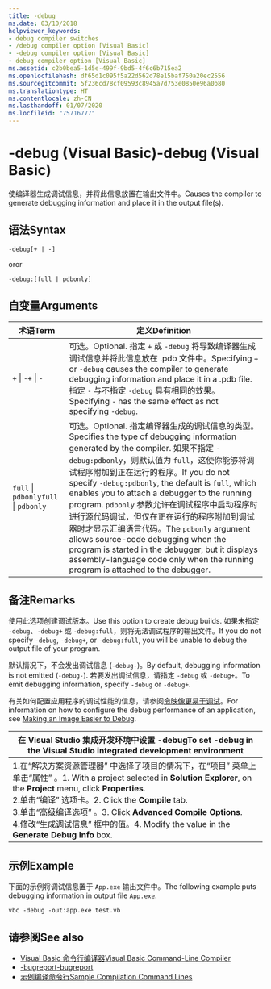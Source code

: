 ```yaml
---
title: -debug
ms.date: 03/10/2018
helpviewer_keywords:
- debug compiler switches
- /debug compiler option [Visual Basic]
- -debug compiler option [Visual Basic]
- debug compiler option [Visual Basic]
ms.assetid: c2b0bea5-1d5e-499f-9bd5-4f6c6b715ea2
ms.openlocfilehash: df65d1c095f5a22d562d78e15baf750a20ec2556
ms.sourcegitcommit: 5f236cd78cf09593c8945a7d753e0850e96a0b80
ms.translationtype: HT
ms.contentlocale: zh-CN
ms.lasthandoff: 01/07/2020
ms.locfileid: "75716777"
---
```

# <a name="-debug-visual-basic"></a><span data-ttu-id="b7523-102">-debug (Visual Basic)</span><span class="sxs-lookup"><span data-stu-id="b7523-102">-debug (Visual Basic)</span></span>

<span data-ttu-id="b7523-103">使编译器生成调试信息，并将此信息放置在输出文件中。</span><span class="sxs-lookup"><span data-stu-id="b7523-103">Causes the compiler to generate debugging information and place it in the output file(s).</span></span>

## <a name="syntax"></a><span data-ttu-id="b7523-104">语法</span><span class="sxs-lookup"><span data-stu-id="b7523-104">Syntax</span></span>

```console
-debug[+ | -]
```

<span data-ttu-id="b7523-105">or</span><span class="sxs-lookup"><span data-stu-id="b7523-105">or</span></span>

```console
-debug:[full | pdbonly]
```

## <a name="arguments"></a><span data-ttu-id="b7523-106">自变量</span><span class="sxs-lookup"><span data-stu-id="b7523-106">Arguments</span></span>

|<span data-ttu-id="b7523-107">术语</span><span class="sxs-lookup"><span data-stu-id="b7523-107">Term</span></span>|<span data-ttu-id="b7523-108">定义</span><span class="sxs-lookup"><span data-stu-id="b7523-108">Definition</span></span>|
|---|---|
|<span data-ttu-id="b7523-109">`+` &#124; `-`</span><span class="sxs-lookup"><span data-stu-id="b7523-109">`+` &#124; `-`</span></span>|<span data-ttu-id="b7523-110">可选。</span><span class="sxs-lookup"><span data-stu-id="b7523-110">Optional.</span></span> <span data-ttu-id="b7523-111">指定 `+` 或 `-debug` 将导致编译器生成调试信息并将此信息放在 .pdb 文件中。</span><span class="sxs-lookup"><span data-stu-id="b7523-111">Specifying `+` or `-debug` causes the compiler to generate debugging information and place it in a .pdb file.</span></span> <span data-ttu-id="b7523-112">指定 `-` 与不指定 `-debug` 具有相同的效果。</span><span class="sxs-lookup"><span data-stu-id="b7523-112">Specifying `-` has the same effect as not specifying `-debug`.</span></span>|
|<span data-ttu-id="b7523-113">`full` &#124; `pdbonly`</span><span class="sxs-lookup"><span data-stu-id="b7523-113">`full` &#124; `pdbonly`</span></span>|<span data-ttu-id="b7523-114">可选。</span><span class="sxs-lookup"><span data-stu-id="b7523-114">Optional.</span></span> <span data-ttu-id="b7523-115">指定编译器生成的调试信息的类型。</span><span class="sxs-lookup"><span data-stu-id="b7523-115">Specifies the type of debugging information generated by the compiler.</span></span> <span data-ttu-id="b7523-116">如果不指定 `-debug:pdbonly`，则默认值为 `full`，这使你能够将调试程序附加到正在运行的程序。</span><span class="sxs-lookup"><span data-stu-id="b7523-116">If you do not specify `-debug:pdbonly`, the default is `full`, which enables you to attach a debugger to the running program.</span></span> <span data-ttu-id="b7523-117">`pdbonly` 参数允许在调试程序中启动程序时进行源代码调试，但仅在正在运行的程序附加到调试器时才显示汇编语言代码。</span><span class="sxs-lookup"><span data-stu-id="b7523-117">The `pdbonly` argument allows source-code debugging when the program is started in the debugger, but it displays assembly-language code only when the running program is attached to the debugger.</span></span>|

## <a name="remarks"></a><span data-ttu-id="b7523-118">备注</span><span class="sxs-lookup"><span data-stu-id="b7523-118">Remarks</span></span>

<span data-ttu-id="b7523-119">使用此选项创建调试版本。</span><span class="sxs-lookup"><span data-stu-id="b7523-119">Use this option to create debug builds.</span></span> <span data-ttu-id="b7523-120">如果未指定 `-debug`、`-debug+` 或 `-debug:full`，则将无法调试程序的输出文件。</span><span class="sxs-lookup"><span data-stu-id="b7523-120">If you do not specify `-debug`, `-debug+`, or `-debug:full`, you will be unable to debug the output file of your program.</span></span>

<span data-ttu-id="b7523-121">默认情况下，不会发出调试信息 (`-debug-`)。</span><span class="sxs-lookup"><span data-stu-id="b7523-121">By default, debugging information is not emitted (`-debug-`).</span></span> <span data-ttu-id="b7523-122">若要发出调试信息，请指定 `-debug` 或 `-debug+`。</span><span class="sxs-lookup"><span data-stu-id="b7523-122">To emit debugging information, specify `-debug` or `-debug+`.</span></span>

<span data-ttu-id="b7523-123">有关如何配置应用程序的调试性能的信息，请参阅[令映像更易于调试](../../../framework/debug-trace-profile/making-an-image-easier-to-debug.md)。</span><span class="sxs-lookup"><span data-stu-id="b7523-123">For information on how to configure the debug performance of an application, see [Making an Image Easier to Debug](../../../framework/debug-trace-profile/making-an-image-easier-to-debug.md).</span></span>

|<span data-ttu-id="b7523-124">在 Visual Studio 集成开发环境中设置 -debug</span><span class="sxs-lookup"><span data-stu-id="b7523-124">To set -debug in the Visual Studio integrated development environment</span></span>|
|---|
|<span data-ttu-id="b7523-125">1.在“解决方案资源管理器”  中选择了项目的情况下，在“项目”  菜单上单击“属性”  。</span><span class="sxs-lookup"><span data-stu-id="b7523-125">1.  With a project selected in **Solution Explorer**, on the **Project** menu, click **Properties**.</span></span> <br /><span data-ttu-id="b7523-126">2.单击“编译”  选项卡。</span><span class="sxs-lookup"><span data-stu-id="b7523-126">2.  Click the **Compile** tab.</span></span><br /><span data-ttu-id="b7523-127">3.单击“高级编译选项”  。</span><span class="sxs-lookup"><span data-stu-id="b7523-127">3.  Click **Advanced Compile Options**.</span></span><br /><span data-ttu-id="b7523-128">4.修改“生成调试信息”  框中的值。</span><span class="sxs-lookup"><span data-stu-id="b7523-128">4.  Modify the value in the **Generate Debug Info** box.</span></span>|

## <a name="example"></a><span data-ttu-id="b7523-129">示例</span><span class="sxs-lookup"><span data-stu-id="b7523-129">Example</span></span>

<span data-ttu-id="b7523-130">下面的示例将调试信息置于 `App.exe` 输出文件中。</span><span class="sxs-lookup"><span data-stu-id="b7523-130">The following example puts debugging information in output file `App.exe`.</span></span>

```console
vbc -debug -out:app.exe test.vb
```

## <a name="see-also"></a><span data-ttu-id="b7523-131">请参阅</span><span class="sxs-lookup"><span data-stu-id="b7523-131">See also</span></span>

- [<span data-ttu-id="b7523-132">Visual Basic 命令行编译器</span><span class="sxs-lookup"><span data-stu-id="b7523-132">Visual Basic Command-Line Compiler</span></span>](../../../visual-basic/reference/command-line-compiler/index.md)
- [<span data-ttu-id="b7523-133">-bugreport</span><span class="sxs-lookup"><span data-stu-id="b7523-133">-bugreport</span></span>](../../../visual-basic/reference/command-line-compiler/bugreport.md)
- [<span data-ttu-id="b7523-134">示例编译命令行</span><span class="sxs-lookup"><span data-stu-id="b7523-134">Sample Compilation Command Lines</span></span>](../../../visual-basic/reference/command-line-compiler/sample-compilation-command-lines.md)
